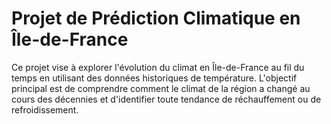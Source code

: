 # Projet de Prédiction Climatique en Île-de-France
Ce projet vise à explorer l'évolution du climat en Île-de-France au fil du temps en utilisant des données historiques de température. 
L'objectif principal est de comprendre comment le climat de la région a changé au cours des décennies et d'identifier toute tendance de réchauffement ou de refroidissement.
